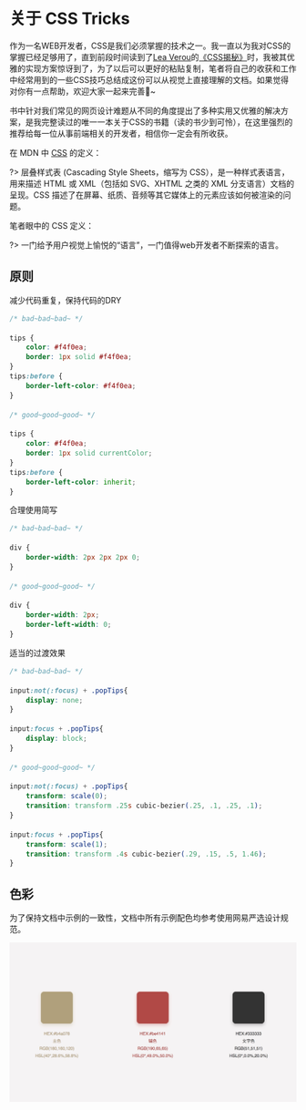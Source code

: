 # 关于 CSS Tricks

作为一名WEB开发者，CSS是我们必须掌握的技术之一。我一直以为我对CSS的掌握已经足够用了，直到前段时间读到了[Lea Verou](http://lea.verou.me/about/)的[《CSS揭秘》](https://item.jd.com/11911279.html)时，我被其优雅的实现方案惊讶到了，为了以后可以更好的粘贴复制，笔者将自己的收获和工作中经常用到的一些CSS技巧总结成这份可以从视觉上直接理解的文档。如果觉得对你有一点帮助，欢迎大家一起来完善:memo:~

书中针对我们常见的网页设计难题从不同的角度提出了多种实用又优雅的解决方案，是我完整读过的唯一一本关于CSS的书籍（读的书少到可怜），在这里强烈的推荐给每一位从事前端相关的开发者，相信你一定会有所收获。

在 MDN 中 [CSS](https://developer.mozilla.org/zh-CN/docs/Web/CSS) 的定义：

?> 层叠样式表 (Cascading Style Sheets，缩写为 CSS），是一种样式表语言，用来描述 HTML 或 XML（包括如 SVG、XHTML 之类的 XML 分支语言）文档的呈现。CSS 描述了在屏幕、纸质、音频等其它媒体上的元素应该如何被渲染的问题。

笔者眼中的 CSS 定义：

?> 一门给予用户视觉上愉悦的“语言”，一门值得web开发者不断探索的语言。

## 原则

减少代码重复，保持代码的DRY

```css
/* bad~bad~bad~ */

tips {
    color: #f4f0ea;
    border: 1px solid #f4f0ea;
}
tips:before {
    border-left-color: #f4f0ea;
}

/* good~good~good~ */

tips {
    color: #f4f0ea;
    border: 1px solid currentColor;
}
tips:before {
    border-left-color: inherit;
}
```

合理使用简写

```css
/* bad~bad~bad~ */

div {
    border-width: 2px 2px 2px 0;
}

/* good~good~good~ */

div {
    border-width: 2px; 
    border-left-width: 0;
}
```

适当的过渡效果

```css
/* bad~bad~bad~ */

input:not(:focus) + .popTips{
    display: none;
}

input:focus + .popTips{
    display: block;
}

/* good~good~good~ */

input:not(:focus) + .popTips{
    transform: scale(0);
    transition: transform .25s cubic-bezier(.25, .1, .25, .1);
}

input:focus + .popTips{
    transform: scale(1);
    transition: transform .4s cubic-bezier(.29, .15, .5, 1.46);
}
```

## 色彩

为了保持文档中示例的一致性，文档中所有示例配色均参考使用网易严选设计规范。

![color](static/colors_guide.jpeg)

